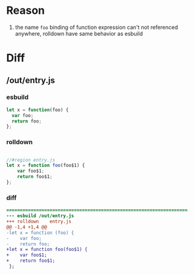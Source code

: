 # Reason
1. the name `foo` binding of function expression can't not referenced anywhere, rolldown have same behavior as esbuild
# Diff
## /out/entry.js
### esbuild
```js
let x = function(foo) {
  var foo;
  return foo;
};
```
### rolldown
```js

//#region entry.js
let x = function foo(foo$1) {
	var foo$1;
	return foo$1;
};

```
### diff
```diff
===================================================================
--- esbuild	/out/entry.js
+++ rolldown	entry.js
@@ -1,4 +1,4 @@
-let x = function (foo) {
-    var foo;
-    return foo;
+let x = function foo(foo$1) {
+    var foo$1;
+    return foo$1;
 };

```